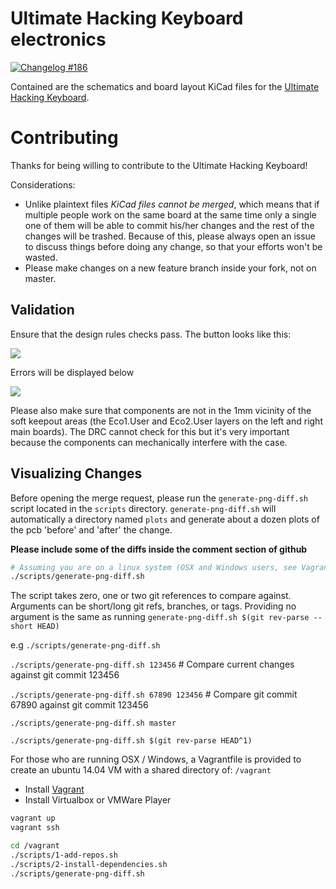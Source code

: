 Ultimate Hacking Keyboard electronics
=====================================

[![Changelog #186](https://img.shields.io/badge/changelog-%23186-lightgrey.svg)](https://changelog.com/186)

Contained are the schematics and board layout KiCad files for the [Ultimate Hacking Keyboard](https://ultimatehackingkeyboard.com/).

# Contributing

Thanks for being willing to contribute to the Ultimate Hacking Keyboard!

Considerations:

- Unlike plaintext files *KiCad files cannot be merged*, which means that if multiple people work on the same board at the same time only a single one of them will be able to commit his/her changes and the rest of the changes will be trashed. Because of this, please always open an issue to discuss things before doing any change, so that your efforts won't be wasted.
- Please make changes on a new feature branch inside your fork, not on master.

## Validation

Ensure that the design rules checks pass. The button looks like this:

![](https://www.dropbox.com/s/hjh96bu8io5f3u8/Screenshot%202015-12-23%2013.12.04.png?dl=1)

Errors will be displayed below

![](https://www.dropbox.com/s/atjm122jz3q8hv6/Screenshot%202015-12-23%2015.29.48.png?dl=1)

Please also make sure that components are not in the 1mm vicinity of the soft keepout areas (the Eco1.User and Eco2.User layers on the left and right main boards). The DRC cannot check for this but it's very important because the components can mechanically interfere with the case. 

## Visualizing Changes

Before opening the merge request, please run the `generate-png-diff.sh` script located in the `scripts` directory.
`generate-png-diff.sh` will automatically a directory named `plots` and generate about a dozen plots of the pcb 'before' and 'after' the change.

**Please include some of the diffs inside the comment section of github**

```bash
# Assuming you are on a linux system (OSX and Windows users, see Vagrant instructions below)
./scripts/generate-png-diff.sh
```

The script takes zero, one or two git references to compare against. Arguments can be short/long git refs, branches, or tags. Providing no argument is the same as running `generate-png-diff.sh $(git rev-parse --short HEAD)`

e.g
`./scripts/generate-png-diff.sh`

`./scripts/generate-png-diff.sh 123456` # Compare current changes against git commit 123456

`./scripts/generate-png-diff.sh 67890 123456` # Compare git commit 67890 against git commit 123456

`./scripts/generate-png-diff.sh master`

`./scripts/generate-png-diff.sh $(git rev-parse HEAD^1)`

For those who are running OSX / Windows, a Vagrantfile is provided to create an ubuntu 14.04 VM with a shared directory of: `/vagrant`

- Install [Vagrant](https://www.vagrantup.com/)
- Install Virtualbox or VMWare Player

```bash
vagrant up
vagrant ssh

cd /vagrant
./scripts/1-add-repos.sh
./scripts/2-install-dependencies.sh
./scripts/generate-png-diff.sh
```
